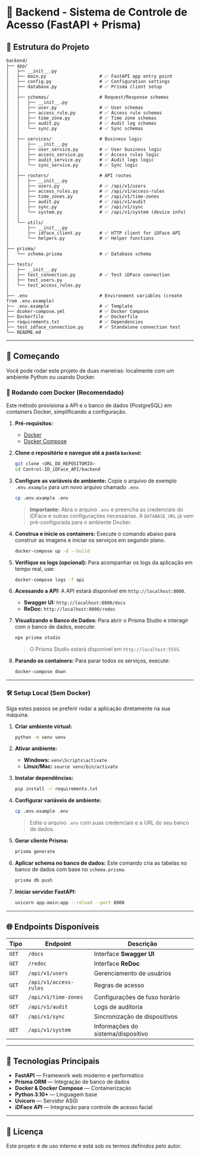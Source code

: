 # 🧠 Backend - Sistema de Controle de Acesso (FastAPI + Prisma)

## 📂 Estrutura do Projeto

```
backend/
├── app/
│   ├── __init__.py
│   ├── main.py                    # ✅ FastAPI app entry point
│   ├── config.py                  # ✅ Configuration settings
│   ├── database.py                # ✅ Prisma client setup
│   │
│   ├── schemas/                   # Request/Response schemas
│   │   ├── __init__.py
│   │   ├── user.py                # ✅ User schemas
│   │   ├── access_rule.py         # ✅ Access rule schemas
│   │   ├── time_zone.py           # ✅ Time zone schemas
│   │   ├── audit.py               # ✅ Audit log schemas
│   │   └── sync.py                # ✅ Sync schemas
│   │
│   ├── services/                  # Business logic
│   │   ├── __init__.py
│   │   ├── user_service.py        # ✅ User business logic
│   │   ├── access_service.py      # ✅ Access rules logic
│   │   ├── audit_service.py       # ✅ Audit logs logic
│   │   └── sync_service.py        # ✅ Sync logic
│   │
│   ├── routers/                   # API routes
│   │   ├── __init__.py
│   │   ├── users.py               # ✅ /api/v1/users
│   │   ├── access_rules.py        # ✅ /api/v1/access-rules
│   │   ├── time_zones.py          # ✅ /api/v1/time-zones
│   │   ├── audit.py               # ✅ /api/v1/audit
│   │   ├── sync.py                # ✅ /api/v1/sync
│   │   └── system.py              # ✅ /api/v1/system (device info)
│   │
│   └── utils/
│       ├── __init__.py
│       ├── idface_client.py       # ✅ HTTP client for iDFace API
│       └── helpers.py             # ✅ Helper functions
│
├── prisma/
│   └── schema.prisma              # ✅ Database schema
│
├── tests/
│   ├── __init__.py
│   ├── test_connection.py         # ✅ Test iDFace connection
│   ├── test_users.py
│   └── test_access_rules.py
│
├── .env                           # Environment variables (create from .env.example)
├── .env.example                   # ✅ Template
├── dcoker-compose.yml             # ✅ Docker Compose
├── Dockerfile                     # ✅ Dockerfile
├── requirements.txt               # ✅ Dependencies
├── test_idface_connection.py      # ✅ Standalone connection test
└── README.md
```

---

## 🚀 Começando

Você pode rodar este projeto de duas maneiras: localmente com um ambiente Python ou usando Docker.

### 🐳 Rodando com Docker (Recomendado)

Este método provisiona a API e o banco de dados (PostgreSQL) em containers Docker, simplificando a configuração.

1.  **Pré-requisitos:**
    *   [Docker](https://www.docker.com/get-started)
    *   [Docker Compose](https://docs.docker.com/compose/install/)

2.  **Clone o repositório e navegue até a pasta `backend`:**
    ```bash
    git clone <URL_DO_REPOSITORIO>
    cd Control-ID_iDFace_API/backend
    ```

3.  **Configure as variáveis de ambiente:**
    Copie o arquivo de exemplo `.env.example` para um novo arquivo chamado `.env`.
    ```bash
    cp .env.example .env
    ```
    > **Importante:** Abra o arquivo `.env` e preencha as credenciais do iDFace e outras configurações necessárias. A `DATABASE_URL` já vem pré-configurada para o ambiente Docker.

4.  **Construa e inicie os containers:**
    Execute o comando abaixo para construir as imagens e iniciar os serviços em segundo plano.
    ```bash
    docker-compose up -d --build
    ```

5.  **Verifique os logs (opcional):**
    Para acompanhar os logs da aplicação em tempo real, use:
    ```bash
    docker-compose logs -f api
    ```

6.  **Acessando a API:**
    A API estará disponível em `http://localhost:8000`.
    *   **Swagger UI:** `http://localhost:8000/docs`
    *   **ReDoc:** `http://localhost:8000/redoc`

7.  **Visualizando o Banco de Dados:**
    Para abrir o Prisma Studio e interagir com o banco de dados, execute:
    ```bash
    npx prisma studio
    ```
    > O Prisma Studio estará disponível em `http://localhost:5555`.

8.  **Parando os containers:**
    Para parar todos os serviços, execute:
    ```bash
    docker-compose down
    ```

---

### 🛠️ Setup Local (Sem Docker)

Siga estes passos se preferir rodar a aplicação diretamente na sua máquina.

1.  **Criar ambiente virtual:**
    ```bash
    python -m venv venv
    ```

2.  **Ativar ambiente:**
    *   **Windows:** `venv\Scripts\activate`
    *   **Linux/Mac:** `source venv/bin/activate`

3.  **Instalar dependências:**
    ```bash
    pip install -r requirements.txt
    ```

4.  **Configurar variáveis de ambiente:**
    ```bash
    cp .env.example .env
    ```
    > Edite o arquivo `.env` com suas credenciais e a URL do seu banco de dados.

5.  **Gerar cliente Prisma:**
    ```bash
    prisma generate
    ```

6.  **Aplicar schema no banco de dados:**
    Este comando cria as tabelas no banco de dados com base no `schema.prisma`.
    ```bash
    prisma db push
    ```

7.  **Iniciar servidor FastAPI:**
    ```bash
    uvicorn app.main:app --reload --port 8000
    ```

---

## 🌐 Endpoints Disponíveis

| Tipo | Endpoint | Descrição |
|------|-----------|------------|
| `GET` | `/docs` | Interface **Swagger UI** |
| `GET` | `/redoc` | Interface **ReDoc** |
| `GET` | `/api/v1/users` | Gerenciamento de usuários |
| `GET` | `/api/v1/access-rules` | Regras de acesso |
| `GET` | `/api/v1/time-zones` | Configurações de fuso horário |
| `GET` | `/api/v1/audit` | Logs de auditoria |
| `GET` | `/api/v1/sync` | Sincronização de dispositivos |
| `GET` | `/api/v1/system` | Informações do sistema/dispositivo |

---

## 🧩 Tecnologias Principais

- **FastAPI** — Framework web moderno e performático
- **Prisma ORM** — Integração de banco de dados
- **Docker & Docker Compose** — Containerização
- **Python 3.10+** — Linguagem base
- **Uvicorn** — Servidor ASGI
- **iDFace API** — Integração para controle de acesso facial

---

## 📄 Licença
Este projeto é de uso interno e está sob os termos definidos pelo autor.